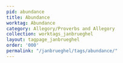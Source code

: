 ```yaml
---
pid: abundance
title: Abundance
worktag: Abundance
category: Allegory/Proverbs and Allegory
collection: worktags_janbrueghel
layout: tagpage_janbrueghel
order: '000'
permalink: "/janbrueghel/tags/abundance/"
---
```

